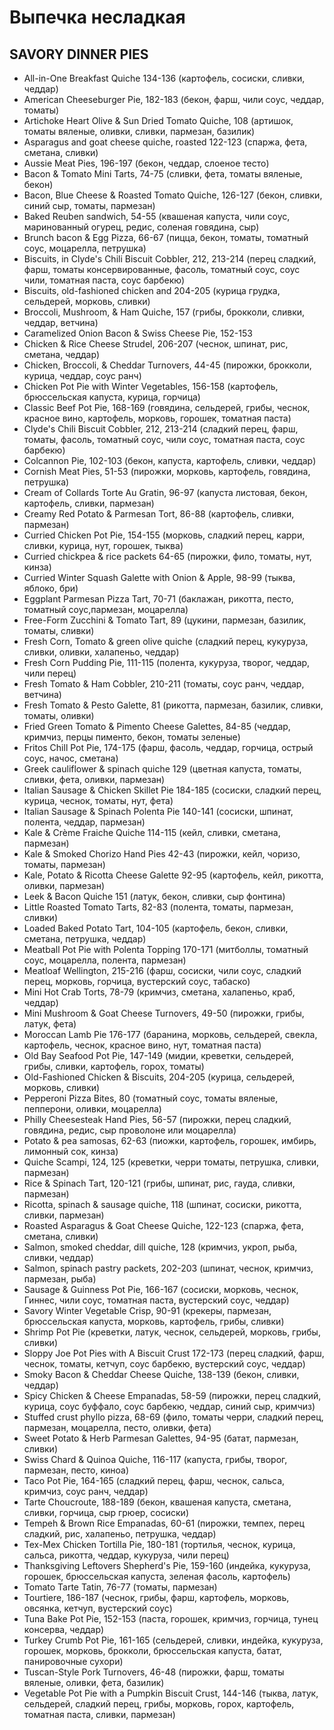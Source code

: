 # Выпечка несладкая

## SAVORY DINNER PIES

* All-in-One Breakfast Quiche 134-136 (картофель, сосиски, сливки, чеддар)
* American Cheeseburger Pie, 182-183 (бекон, фарш, чили соус, чеддар, томаты)
* Artichoke Heart Olive & Sun Dried Tomato Quiche, 108 (артишок, томаты вяленые, оливки, сливки, пармезан, базилик)
* Asparagus and goat cheese quiche, roasted 122-123 (спаржа, фета, сметана, сливки)
* Aussie Meat Pies, 196-197 (бекон, чеддар, слоеное тесто)
* Bacon & Tomato Mini Tarts, 74-75 (сливки, фета, томаты вяленые, бекон)
* Bacon, Blue Cheese & Roasted Tomato Quiche, 126-127 (бекон, сливки, синий сыр, томаты, пармезан)
* Baked Reuben sandwich, 54-55 (квашеная капуста, чили соус, маринованный огурец, редис, соленая говядина, сыр)
* Brunch bacon & Egg Pizza, 66-67 (пицца, бекон, томаты, томатный соус, моцарелла, петрушка)
* Biscuits, in Clyde's Chili Biscuit Cobbler, 212, 213-214 (перец сладкий, фарш, томаты консервированные, фасоль, томатный соус, соус чили, томатная паста, соус барбекю)
* Biscuits, old-fashioned chicken and 204-205 (курица грудка, сельдерей, морковь, сливки)
* Broccoli, Mushroom, & Ham Quiche, 157 (грибы, брокколи, сливки, чеддар, ветчина)
* Caramelized Onion Bacon & Swiss Cheese Pie, 152-153
* Chicken & Rice Cheese Strudel, 206-207 (чеснок, шпинат, рис, сметана, чеддар)
* Chicken, Broccoli, & Cheddar Turnovers, 44-45 (пирожки, брокколи, курица, чеддар, соус ранч)
* Chicken Pot Pie with Winter Vegetables, 156-158 (картофель, брюссельская капуста, курица, горчица)
* Classic Beef Pot Pie, 168-169 (говядина, сельдерей, грибы, чеснок, красное вино, картофель, морковь, горошек, томатная паста)
* Clyde's Chili Biscuit Cobbler, 212, 213-214 (сладкий перец, фарш, томаты, фасоль, томатный соус, чили соус, томатная паста, соус барбекю)
* Colcannon Pie, 102-103 (бекон, капуста, картофель, сливки, чеддар)
* Cornish Meat Pies, 51-53 (пирожки, морковь, картофель, говядина, петрушка)
* Cream of Collards Torte Au Gratin, 96-97 (капуста листовая, бекон, картофель, сливки, пармезан)
* Creamy Red Potato & Parmesan Tort, 86-88 (картофель, сливки, пармезан)
* Curried Chicken Pot Pie, 154-155 (морковь, сладкий перец, карри, сливки, курица, нут, горошек, тыква)
* Curried chickpea & rice packets 64-65 (пирожки, фило, томаты, нут, кинза)
* Curried Winter Squash Galette with Onion & Apple, 98-99 (тыква, яблоко, бри)
* Eggplant Parmesan Pizza Tart, 70-71 (баклажан, рикотта, песто, томатный соус,пармезан, моцарелла)
* Free-Form Zucchini & Tomato Tart, 89 (цукини, пармезан, базилик, томаты, сливки)
* Fresh Corn, Tomato & green olive quiche (сладкий перец, кукуруза, сливки, оливки, халапеньо, чеддар)
* Fresh Corn Pudding Pie, 111-115 (полента, кукуруза, творог, чеддар, чили перец)
* Fresh Tomato & Ham Cobbler, 210-211 (томаты, соус ранч, чеддар, ветчина)
* Fresh Tomato & Pesto Galette, 81 (рикотта, пармезан, базилик, сливки, томаты, оливки)
* Fried Green Tomato & Pimento Cheese Galettes, 84-85 (чеддар, кримчиз, перцы пименто, бекон, томаты зеленые)
* Fritos Chill Pot Pie, 174-175 (фарш, фасоль, чеддар, горчица, острый соус, начос, сметана)
* Greek cauliflower & spinach quiche 129 (цветная капуста, томаты, сливки, фета, оливки, пармезан)
* Italian Sausage & Chicken Skillet Pie 184-185 (сосиски, сладкий перец, курица, чеснок, томаты, нут, фета)
* Italian Sausage & Spinach Polenta Pie 140-141 (сосиски, шпинат, полента, чеддар, пармезан)
* Kale & Crème Fraiche Quiche 114-115 (кейл, сливки, сметана, пармезан)
* Kale & Smoked Chorizo Hand Pies 42-43 (пирожки, кейл, чоризо, томаты, пармезан)
* Kale, Potato & Ricotta Cheese Galette 92-95 (картофель, кейл, рикотта, оливки, пармезан)
* Leek & Bacon Quiche 151 (латук, бекон, сливки, сыр фонтина)
* Little Roasted Tomato Tarts, 82-83 (полента, томаты, пармезан, сливки)
* Loaded Baked Potato Tart, 104-105 (картофель, бекон, сливки, сметана, петрушка, чеддар)
* Meatball Pot Pie with Polenta Topping 170-171 (митболлы, томатный соус, моцарелла, полента, пармезан)
* Meatloaf Wellington, 215-216 (фарш, сосиски, чили соус, сладкий перец, морковь, горчица, вустерский соус, табаско)
* Mini Hot Crab Torts, 78-79 (кримчиз, сметана, халапеньо, краб, чеддар)
* Mini Mushroom & Goat Cheese Turnovers, 49-50 (пирожки, грибы, латук, фета)
* Moroccan Lamb Pie 176-177 (баранина, морковь, сельдерей, свекла, картофель, чеснок, красное вино, нут, томатная паста)
* Old Bay Seafood Pot Pie, 147-149 (мидии, креветки, сельдерей, грибы, сливки, картофель, горох, томаты)
* Old-Fashioned Chicken & Biscuits, 204-205 (курица, сельдерей, морковь, сливки)
* Pepperoni Pizza Bites, 80 (томатный соус, томаты вяленые, пепперони, оливки, моцарелла)
* Philly Cheesesteak Hand Pies, 56-57 (пирожки, перец сладкий, говядина, редис, сыр проволоне или моцарелла)
* Potato & pea samosas, 62-63 (пиожки, картофель, горошек, имбирь, лимонный сок, кинза)
* Quiche Scampi, 124, 125 (креветки, черри томаты, петрушка, сливки, пармезан)
* Rice & Spinach Tart, 120-121 (грибы, шпинат, рис, гауда, сливки, пармезан)
* Ricotta, spinach & sausage quiche, 118 (шпинат, сосиски, рикотта, сливки, пармезан)
* Roasted Asparagus & Goat Cheese Quiche, 122-123 (спаржа, фета, сметана, сливки)
* Salmon, smoked cheddar, dill quiche, 128 (кримчиз, укроп, рыба, сливки, чеддар)
* Salmon, spinach pastry packets, 202-203 (шпинат, чеснок, кримчиз, пармезан, рыба)
* Sausage & Guinness Pot Pie, 166-167 (сосиски, морковь, чеснок, Гиннес, чили соус, томатная паста, вустерский соус, чеддар)
* Savory Winter Vegetable Crisp, 90-91 (крекеры, пармезан, брюссельская капуста, морковь, картофель, грибы, сливки)
* Shrimp Pot Pie (креветки, латук, чеснок, сельдерей, морковь, грибы, сливки)
* Sloppy Joe Pot Pies with A Biscuit Crust 172-173 (перец сладкий, фарш, чеснок, томаты, кетчуп, соус барбекю, вустерский соус, чеддар)
* Smoky Bacon & Cheddar Cheese Quiche, 138-139 (бекон, сливки, чеддар)
* Spicy Chicken & Cheese Empanadas, 58-59 (пирожки, перец сладкий, курица, соус буффало, соус барбекю, чеддар, синий сыр, кримчиз)
* Stuffed crust phyllo pizza, 68-69 (фило, томаты черри, сладкий перец, пармезан, моцарелла, песто, оливки, фета)
* Sweet Potato & Herb Parmesan Galettes, 94-95 (батат, пармезан, сливки)
* Swiss Chard & Quinoa Quiche, 116-117 (капуста, грибы, творог, пармезан, песто, киноа)
* Taco Pot Pie, 164-165 (сладкий перец, фарш, чеснок, сальса, кримчиз, соус ранч, чеддар)
* Tarte Choucroute, 188-189 (бекон, квашеная капуста, сметана, сливки, горчица, сыр грюер, сосиски)
* Tempeh & Brown Rice Empanadas, 60-61 (пирожки, темпех, перец сладкий, рис, халапеньо, петрушка, чеддар)
* Tex-Mex Chicken Tortilla Pie, 180-181 (тортилья, чеснок, курица, сальса, рикотта, чеддар, кукуруза, чили перец)
* Thanksgiving Leftovers Shepherd's Pie, 159-160 (индейка, кукуруза, горошек, брюссельская капуста, зеленая фасоль, картофель)
* Tomato Tarte Tatin, 76-77 (томаты, пармезан)
* Tourtiere, 186-187 (чеснок, грибы, фарш, картофель, морковь, овсянка, кетчуп, вустерский соус)
* Tuna Bake Pot Pie, 152-153 (паста, горошек, кримчиз, горчица, тунец консерва, чеддар)
* Turkey Crumb Pot Pie, 161-165 (сельдерей, сливки, индейка, кукуруза, горошек, морковь, брокколи, брюссельская капуста, батат, панировочные сухори)
* Tuscan-Style Pork Turnovers, 46-48 (пирожки, фарш, томаты вяленые, оливки, фета, базилик)
* Vegetable Pot Pie with a Pumpkin Biscuit Crust, 144-146 (тыква, латук, сельдерей, сладкий перец, грибы, морковь, горох, картофель, томатная паста, сливки, пармезан)
  